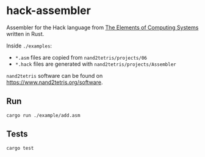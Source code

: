 # hack-assembler

Assembler for the Hack language from [The Elements of Computing Systems](https://mitpress.mit.edu/books/elements-computing-systems) written in Rust.

Inside `./examples`:

- `*.asm` files are copied from `nand2tetris/projects/06`
- `*.hack` files are generated with `nand2tetris/projects/Assembler`

`nand2tetris` software can be found on https://www.nand2tetris.org/software.

## Run

```
cargo run ./example/add.asm
```

## Tests

```
cargo test
```
